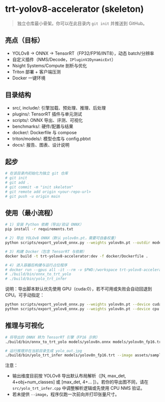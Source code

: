 # trt-yolov8-accelerator (skeleton)

> 独立仓库最小骨架。你可以在此目录内 `git init` 并推送到 GitHub。

## 亮点（目标）
- YOLOv8 → ONNX → TensorRT（FP32/FP16/INT8），动态 batch/分辨率
- 自定义插件（NMS/Decode，`IPluginV2DynamicExt`）
- Nsight Systems/Compute 剖析与优化
- Triton 部署 + 客户端压测
- Docker 一键环境

## 目录结构
- src/, include/: 引擎加载、预处理、推理、后处理
- plugins/: TensorRT 插件与单元测试
- scripts/: ONNX 导出、评测、可视化
- benchmarks/: 硬件/配置与结果
- docker/: Dockerfile 与 compose
- triton/models/: 模型仓库与 config.pbtxt
- docs/: 报告、图表、设计说明

## 起步
```bash
# 在该目录内初始化为独立 git 仓库
# git init
# git add .
# git commit -m "init skeleton"
# git remote add origin <your-repo-url>
# git push -u origin main
```

## 使用（最小流程）
```bash
# 1) 安装 Python 依赖（导出/验证 ONNX）
pip install -r requirements.txt

# 2) 导出 YOLOv8 ONNX（默认 yolov8n.pt，需要可自备权重）
python scripts/export_yolov8_onnx.py --weights yolov8n.pt --outdir models --imgsz 640

# 3) 构建 Docker（包含 TensorRT 与依赖）
docker build -t trt-yolov8-accelerator:dev -f docker/Dockerfile .

# 4) 进入容器后构建与运行占位程序
# docker run --gpus all -it --rm -v $PWD:/workspace trt-yolov8-accelerator:dev bash
# ./build/bin/onnx_to_trt_yolo
# ./build/bin/yolo_trt_infer
```

说明：导出脚本默认优先使用 GPU（cuda:0），若不可用或失败会自动回退到 CPU。可手动指定：
```bash
python scripts/export_yolov8_onnx.py --weights yolov8n.pt --device cuda:0
python scripts/export_yolov8_onnx.py --weights yolov8n.pt --device cpu
```

## 推理与可视化
```bash
# 将导出的 ONNX 转为 TensorRT 引擎（FP16 示例）
./build/bin/onnx_to_trt_yolo models/yolov8n.onnx models/yolov8n_fp16.trt --fp16 --min 1x3x320x320 --opt 1x3x640x640 --max 16x3x1280x1280

# 运行推理并在当前目录生成 yolo_out.jpg
./build/bin/yolo_trt_infer models/yolov8n_fp16.trt --image assets/sample.jpg --H 640 --W 640 --conf 0.25 --iou 0.5
```

注意：
- 输出维度目前按 YOLOv8 导出默认布局解析（[N, max_det, 4+obj+num_classes] 或 [max_det, 4+... ]）。若你的导出图不同，请在 `src/yolo_trt_infer.cpp` 中调整解析逻辑或先使用 CPU NMS 验证。
- 若未提供 `--image`，程序仅跑一次前向并打印张量尺寸。
